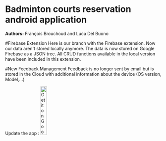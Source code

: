 # Badminton courts reservation android application
**Authors:** François Brouchoud and Luca Del Buono

#Firebase Extension
Here is our branch with the Firebase extension. Now our data aren't stored locally anymore. The data is now stored on Google Firebase as a JSON tree.
All CRUD functions available in the local version have been included in this extension.

#New Feedback Management
Feedback is no longer sent by email but is stored in the Cloud with additional information about the device (OS version, Model,...)

Update the app :
<a href='https://play.google.com/store/apps/details?id=ch.brouchoud.androiddev_badmintoncourtreservation&pcampaignid=pcampaignidMKT-Other-global-all-co-prtnr-py-PartBadge-Mar2515-1'><img alt='Get it on Google Play' src='https://play.google.com/intl/en_us/badges/static/images/badges/en_badge_web_generic.png' width="20%"/></a>


